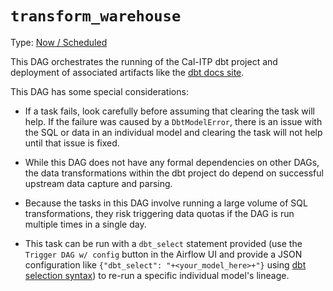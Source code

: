 # `transform_warehouse`

Type: [Now / Scheduled](https://docs.calitp.org/data-infra/airflow/dags-maintenance.html)

This DAG orchestrates the running of the Cal-ITP dbt project and deployment of associated artifacts like the [dbt docs site](https://dbt-docs.calitp.org/#!/overview).

This DAG has some special considerations:
* If a task fails, look carefully before assuming that clearing the task will help. If the failure was caused by a `DbtModelError`, there is an issue with the SQL or data in an individual model and clearing the task will not help until that issue is fixed.

* While this DAG does not have any formal dependencies on other DAGs, the data transformations within the dbt project do depend on successful upstream data capture and parsing.

* Because the tasks in this DAG involve running a large volume of SQL transformations, they risk triggering data quotas if the DAG is run multiple times in a single day.

* This task can be run with a `dbt_select` statement provided (use the `Trigger DAG w/ config` button in the Airflow UI and provide a JSON configuration like `{"dbt_select": "+<your_model_here>+"}` using [dbt selection syntax](https://docs.getdbt.com/reference/node-selection/syntax#specifying-resources)) to re-run a specific individual model's lineage.
